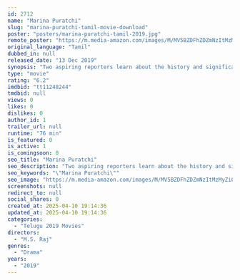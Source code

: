 ```yaml
---
id: 2712
name: "Marina Puratchi"
slug: "marina-puratchi-tamil-movie-download"
poster: "posters/marina-puratchi-tamil-2019.jpg"
remote_poster: "https://m.media-amazon.com/images/M/MV5BZDFhZDZmNzItMzMyZi00N2ZkLWIwZjEtMzY1ZGFlNjE3NGI0XkEyXkFqcGdeQXVyMTA5NTc4NjIz._V1_SX300.jpg"
original_language: "Tamil"
dubbed_in: null
released_date: "13 Dec 2019"
synopsis: "Two aspiring reporters learn about the history and significance of jallikattu protest to secure a job in a private channel. The film begins with Sukanya (Shruti Reddy) and Parthasarathy (Naveen) attending an interview for the post..."
type: "movie"
rating: "6.2"
imdbid: "tt11248244"
tmdbid: null
views: 0
likes: 0
dislikes: 0
author_id: 1
trailer_url: null
runtime: "76 min"
is_featured: 0
is_active: 1
is_comingsoon: 0
seo_title: "Marina Puratchi"
seo_description: "Two aspiring reporters learn about the history and significance of jallikattu protest to secure a job in a private channel. The film begins with Sukanya (Shruti Reddy) and Parthasarathy (Naveen) attending an interview for the post..."
seo_keywords: "\"Marina Puratchi\""
seo_image: "https://m.media-amazon.com/images/M/MV5BZDFhZDZmNzItMzMyZi00N2ZkLWIwZjEtMzY1ZGFlNjE3NGI0XkEyXkFqcGdeQXVyMTA5NTc4NjIz._V1_SX300.jpg"
screenshots: null
redirect_to: null
social_shares: 0
created_at: 2025-04-10 19:14:36
updated_at: 2025-04-10 19:14:36
categories:
  - "Telugu 2019 Movies"
directors:
  - "M.S. Raj"
genres:
  - "Drama"
years:
  - "2019"
---
```

